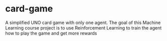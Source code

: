 # card-game
A simplified UNO card game with only one agent. The goal of this Machine Learning course project is to use Reinforcement Learning to train the agent how to play the game and get more rewards
